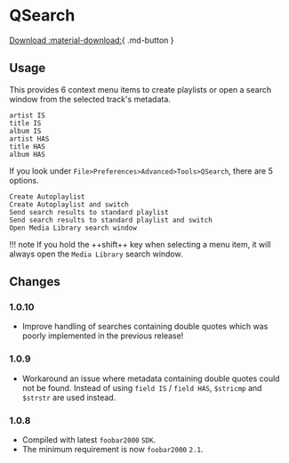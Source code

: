 # QSearch
[Download :material-download:](https://github.com/marc2k3/marc2k3/releases){ .md-button }

## Usage
This provides 6 context menu items to create playlists or open a search window
from the selected track's metadata.

```
artist IS
title IS
album IS
artist HAS
title HAS
album HAS
```

If you look under `File>Preferences>Advanced>Tools>QSearch`, there are 5 options.

```
Create Autoplaylist
Create Autoplaylist and switch
Send search results to standard playlist
Send search results to standard playlist and switch
Open Media Library search window
```

!!! note
	If you hold the ++shift++ key when selecting a menu item, it will always open the `Media Library` search window.

## Changes

### 1.0.10
- Improve handling of searches containing double quotes which was poorly implemented in the previous release!

### 1.0.9
- Workaround an issue where metadata containing double quotes could not be found. Instead of using
`field IS` / `field HAS`, `$stricmp` and `$strstr` are used instead.

### 1.0.8
- Compiled with latest `foobar2000` `SDK`.
- The minimum requirement is now `foobar2000` `2.1`.
